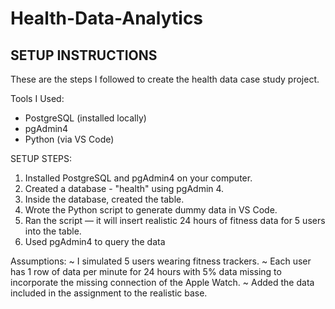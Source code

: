 # Health-Data-Analytics

## SETUP INSTRUCTIONS

These are the steps I followed to create the health data case study project.

Tools I Used:
- PostgreSQL (installed locally)
- pgAdmin4 
- Python (via VS Code)

SETUP STEPS:
1. Installed PostgreSQL and pgAdmin4 on your computer.
2. Created a database - "health" using pgAdmin 4.
3. Inside the database, created the table.
4. Wrote the Python script to generate dummy data in VS Code.
5. Ran the script — it will insert realistic 24 hours of fitness data for 5 users into the table.
6. Used pgAdmin4 to query the data

Assumptions:
~ I simulated 5 users wearing fitness trackers. 
~ Each user has 1 row of data per minute for 24 hours with 5% data missing to incorporate the missing connection of the Apple Watch.
~ Added the data included in the assignment to the realistic base.
